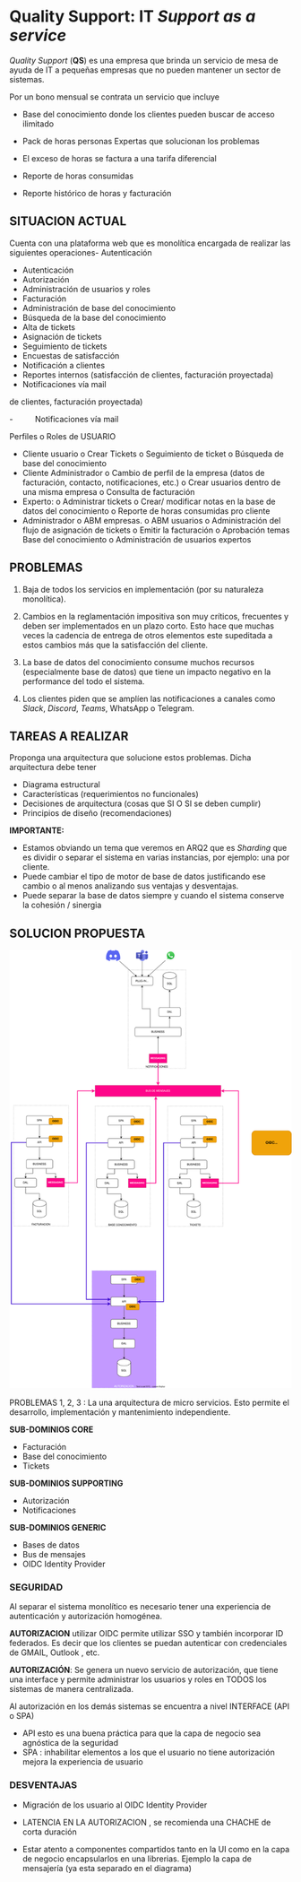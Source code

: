 # Quality Support: IT *Support as a service*

*Quality Support* (**QS**) es una empresa que brinda un servicio de mesa de ayuda de IT a pequeñas empresas que no pueden
mantener un sector de sistemas. 

Por un bono mensual se contrata un servicio que incluye

- Base del conocimiento donde los clientes pueden buscar de acceso ilimitado

- Pack de horas personas Expertas que solucionan los problemas

- El exceso de horas se factura a una tarifa diferencial

- Reporte de horas consumidas

- Reporte histórico de horas y facturación

## SITUACION ACTUAL

Cuenta con una plataforma web que es monolítica encargada de realizar las siguientes operaciones-  Autenticación

- Autenticación
- Autorización
- Administración de usuarios y roles
- Facturación
- Administración de base del conocimiento
- Búsqueda de la base del conocimiento
- Alta de tickets
- Asignación de tickets
- Seguimiento de tickets
- Encuestas de satisfacción
- Notificación a clientes
- Reportes internos (satisfacción de clientes, facturación proyectada)
- Notificaciones vía mail

de clientes, facturación proyectada)

-          Notificaciones vía mail

Perfiles o Roles de USUARIO

- Cliente usuario
  o    Crear Tickets
  o    Seguimiento de ticket
  o    Búsqueda de base del conocimiento
- Cliente Administrador
  o    Cambio de perfil de la empresa (datos de facturación, contacto, notificaciones, etc.)
  o    Crear usuarios dentro de una misma empresa
  o    Consulta de facturación
- Experto:
  o    Administrar tickets
  o    Crear/ modificar notas en la base de datos del conocimiento
  o    Reporte de horas consumidas pro cliente
- Administrador
  o    ABM empresas.
  o    ABM usuarios
  o    Administración del flujo de asignación de tickets
  o    Emitir la facturación
  o    Aprobación temas Base del conocimiento
  o    Administración de usuarios expertos

## PROBLEMAS

1. Baja de todos los servicios en implementación (por su naturaleza monolítica).

2. Cambios en la reglamentación impositiva son muy críticos, frecuentes y deben ser implementados en un plazo corto. Esto hace que muchas veces la cadencia de entrega de otros elementos este supeditada a estos cambios más que la satisfacción del cliente.

3. La base de datos del conocimiento consume muchos recursos (especialmente base de datos) que tiene un impacto negativo en la performance del todo el sistema.

4. Los clientes piden que se amplíen las notificaciones a canales como *Slack*, *Discord*, *Teams*, WhatsApp o Telegram.

## TAREAS A REALIZAR

Proponga una arquitectura que solucione estos problemas. Dicha arquitectura debe tener

- Diagrama estructural
- Características (requerimientos no funcionales)
- Decisiones de arquitectura (cosas que SI O SI se deben cumplir)
- Principios de diseño (recomendaciones)

**IMPORTANTE:**

- Estamos obviando un tema que veremos en ARQ2 que es *Sharding* que es dividir o separar el sistema en varias instancias, por ejemplo: una por cliente.
- Puede cambiar el tipo de motor de base de datos justificando ese cambio o al menos analizando sus ventajas y desventajas.
- Puede separar la base de datos siempre y cuando el sistema conserve la cohesión / sinergia

## SOLUCION PROPUESTA

![Diagrama estructural](./diagrama.drawio.svg)

PROBLEMAS 1, 2, 3 : La una arquitectura de micro servicios. Esto permite el desarrollo, implementación y mantenimiento independiente.

**SUB-DOMINIOS CORE**

- Facturación
- Base del conocimiento
- Tickets

**SUB-DOMINIOS SUPPORTING**

- Autorización
- Notificaciones

**SUB-DOMINIOS GENERIC**

- Bases de datos
- Bus de mensajes
- OIDC Identity Provider

### SEGURIDAD

Al separar el sistema monolítico es necesario tener una experiencia de autenticación y autorización homogénea.

**AUTORIZACION** utilizar OIDC permite utilizar SSO y también incorporar ID federados. Es decir que los clientes se puedan autenticar con credenciales de GMAIL, Outlook , etc.

**AUTORIZACIÓN**: Se genera un nuevo servicio de autorización, que tiene una interface y permite administrar los usuarios y roles en TODOS los sistemas de manera centralizada.

Al autorización en los demás sistemas se encuentra a nivel INTERFACE (API o SPA)

- API esto es una buena práctica para que la capa de negocio sea agnóstica de la seguridad
- SPA : inhabilitar elementos a los que el usuario no tiene autorización mejora la experiencia de usuario

### DESVENTAJAS

- Migración de los usuario al OIDC Identity Provider

- LATENCIA EN LA AUTORIZACION , se recomienda una CHACHE de corta duración

- Estar atento a componentes compartidos tanto en la UI como en la capa de negocio encapsularlos en una librerias. Ejemplo la capa de mensajería (ya esta separado en el diagrama)
